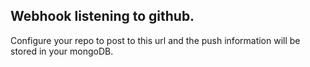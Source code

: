 ## Webhook listening to github.

Configure your repo to post to this url and the push information will be stored in your mongoDB.